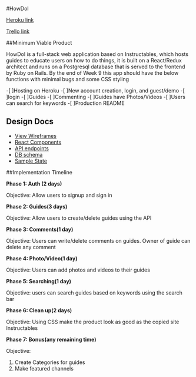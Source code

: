 #HowDoI

[Heroku link][heroku]

[Trello link][trello]

[heroku]: http://www.herokuapp.com
[trello]: https://trello.com/b/gW4znUwg/instructables-full-stack-project

##Minimum Viable Product

HowDoI is a full-stack web application based on Instructables, which hosts guides to educate users on how to do things, it is built on a React/Redux architect and runs on a Postgresql database that is served to the frontend by Ruby on Rails. By the end of Week 9 this app should have the below functions with minimal bugs and some CSS styling

-[ ]Hosting on Heroku
-[ ]New account creation, login, and guest/demo -[ ]login
-[ ]Guides
-[ ]Commenting
-[ ]Guides have Photos/Videos
-[ ]Users can search for keywords
-[ ]Production README

## Design Docs
* [View Wireframes][wireframes]
* [React Components][components]
* [API endpoints][api-endpoints]
* [DB schema][schema]
* [Sample State][sample-state]

[wireframes]: docs/wireframes
[components]: docs/component-hierarchy.md
[sample-state]: docs/sample-state.md
[api-endpoints]: docs/api-endpoints.md
[schema]: docs/schema.md


##Implementation Timeline

**Phase 1: Auth (2 days)**

Objective: Allow users to signup and sign in

**Phase 2: Guides(3 days)**

Objective: Allow users to create/delete guides using the API

**Phase 3: Comments(1 day)**

Objective: Users can write/delete comments on guides. Owner of guide can delete any comment

**Phase 4: Photo/Video(1 day)**

Objective: Users can add photos and videos to their guides

**Phase 5: Searching(1 day)**

Objective: users can search guides based on keywords using the search bar

**Phase 6: Clean up(2 days)**

Objective: Using CSS make the product look as good as the copied site Instructables

**Phase 7: Bonus(any remaining time)**

Objective:
1) Create Categories for guides
2) Make featured channels
